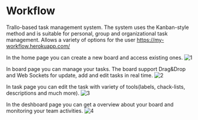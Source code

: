# Workflow
Trallo-based task management system. The system uses the Kanban-style method and is suitable for personal, group and organizational task management. Allows a variety of options for the user https://my-workflow.herokuapp.com/

In the home page you can create a new board and access existing ones.
![1](https://res.cloudinary.com/dgmwynlbw/image/upload/v1587823969/workflowapp_holdfv.png)

In board page you can manage your tasks. The board support Drag&Drop and Web Sockets for update, add and edit tasks in real time.
![2](https://res.cloudinary.com/dgmwynlbw/image/upload/v1587739910/workflow_g9hwss.png)

In task page you can edit the task with variety of tools(labels, chack-lists, descriptions and much more).
![3](https://res.cloudinary.com/dgmwynlbw/image/upload/v1587827978/task_xwjwox.png)
 
 In the deshboard page you can get a overview about your board and monitoring your team activities.
![4](https://res.cloudinary.com/dgmwynlbw/image/upload/v1587824163/dashboard_ibcppe.png)
